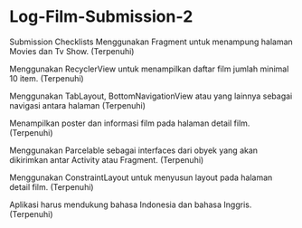 # Log-Film-Submission-2

Submission Checklists
Menggunakan Fragment untuk menampung halaman Movies dan Tv Show. (Terpenuhi)

Menggunakan RecyclerView untuk menampilkan daftar film jumlah minimal 10 item. (Terpenuhi)

Menggunakan TabLayout, BottomNavigationView atau yang lainnya sebagai navigasi antara halaman (Terpenuhi)

Menampilkan poster dan informasi film pada halaman detail film. (Terpenuhi)

Menggunakan Parcelable sebagai interfaces dari obyek yang akan dikirimkan antar Activity atau Fragment. (Terpenuhi)

Menggunakan ConstraintLayout untuk menyusun layout pada halaman detail film. (Terpenuhi)

Aplikasi harus mendukung bahasa Indonesia dan bahasa Inggris. (Terpenuhi)
